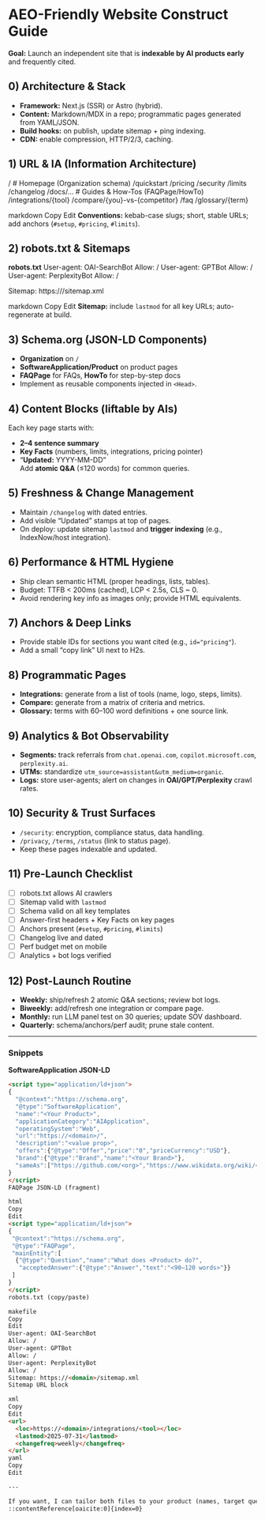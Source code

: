 # AEO-Friendly Website Construct Guide
**Goal:** Launch an independent site that is **indexable by AI products early** and frequently cited.

## 0) Architecture & Stack
- **Framework:** Next.js (SSR) or Astro (hybrid).  
- **Content:** Markdown/MDX in a repo; programmatic pages generated from YAML/JSON.  
- **Build hooks:** on publish, update sitemap + ping indexing.  
- **CDN:** enable compression, HTTP/2/3, caching.

## 1) URL & IA (Information Architecture)
/ # Homepage (Organization schema)
/quickstart
/pricing
/security
/limits
/changelog
/docs/... # Guides & How-Tos (FAQPage/HowTo)
/integrations/{tool}
/compare/{you}-vs-{competitor}
/faq
/glossary/{term}

markdown
Copy
Edit
**Conventions:** kebab-case slugs; short, stable URLs; add anchors (`#setup`, `#pricing`, `#limits`).

## 2) robots.txt & Sitemaps
**robots.txt**
User-agent: OAI-SearchBot
Allow: /
User-agent: GPTBot
Allow: /
User-agent: PerplexityBot
Allow: /

Sitemap: https://<domain>/sitemap.xml

markdown
Copy
Edit
**Sitemap:** include `lastmod` for all key URLs; auto-regenerate at build.

## 3) Schema.org (JSON-LD Components)
- **Organization** on `/`  
- **SoftwareApplication/Product** on product pages  
- **FAQPage** for FAQs, **HowTo** for step-by-step docs  
- Implement as reusable components injected in `<Head>`.

## 4) Content Blocks (liftable by AIs)
Each key page starts with:
- **2–4 sentence summary**  
- **Key Facts** (numbers, limits, integrations, pricing pointer)  
- “**Updated:** YYYY-MM-DD”  
Add **atomic Q&A** (≤120 words) for common queries.

## 5) Freshness & Change Management
- Maintain `/changelog` with dated entries.  
- Add visible “Updated” stamps at top of pages.  
- On deploy: update sitemap `lastmod` and **trigger indexing** (e.g., IndexNow/host integration).

## 6) Performance & HTML Hygiene
- Ship clean semantic HTML (proper headings, lists, tables).  
- Budget: TTFB < 200ms (cached), LCP < 2.5s, CLS ~ 0.  
- Avoid rendering key info as images only; provide HTML equivalents.

## 7) Anchors & Deep Links
- Provide stable IDs for sections you want cited (e.g., `id="pricing"`).  
- Add a small “copy link” UI next to H2s.

## 8) Programmatic Pages
- **Integrations:** generate from a list of tools (name, logo, steps, limits).  
- **Compare:** generate from a matrix of criteria and metrics.  
- **Glossary:** terms with 60–100 word definitions + one source link.

## 9) Analytics & Bot Observability
- **Segments:** track referrals from `chat.openai.com`, `copilot.microsoft.com`, `perplexity.ai`.  
- **UTMs:** standardize `utm_source=assistant&utm_medium=organic`.  
- **Logs:** store user-agents; alert on changes in **OAI/GPT/Perplexity** crawl rates.

## 10) Security & Trust Surfaces
- `/security`: encryption, compliance status, data handling.  
- `/privacy`, `/terms`, `/status` (link to status page).  
- Keep these pages indexable and updated.

## 11) Pre-Launch Checklist
- [ ] robots.txt allows AI crawlers  
- [ ] Sitemap valid with `lastmod`  
- [ ] Schema valid on all key templates  
- [ ] Answer-first headers + Key Facts on key pages  
- [ ] Anchors present (`#setup`, `#pricing`, `#limits`)  
- [ ] Changelog live and dated  
- [ ] Perf budget met on mobile  
- [ ] Analytics + bot logs verified

## 12) Post-Launch Routine
- **Weekly:** ship/refresh 2 atomic Q&A sections; review bot logs.  
- **Biweekly:** add/refresh one integration or compare page.  
- **Monthly:** run LLM panel test on 30 queries; update SOV dashboard.  
- **Quarterly:** schema/anchors/perf audit; prune stale content.

---

### Snippets

**SoftwareApplication JSON-LD**
```html
<script type="application/ld+json">
{
  "@context":"https://schema.org",
  "@type":"SoftwareApplication",
  "name":"<Your Product>",
  "applicationCategory":"AIApplication",
  "operatingSystem":"Web",
  "url":"https://<domain>/",
  "description":"<value prop>",
  "offers":{"@type":"Offer","price":"0","priceCurrency":"USD"},
  "brand":{"@type":"Brand","name":"<Your Brand>"},
  "sameAs":["https://github.com/<org>","https://www.wikidata.org/wiki/<QID>"]
}
</script>
FAQPage JSON-LD (fragment)

html
Copy
Edit
<script type="application/ld+json">
{
 "@context":"https://schema.org",
 "@type":"FAQPage",
 "mainEntity":[
  {"@type":"Question","name":"What does <Product> do?",
   "acceptedAnswer":{"@type":"Answer","text":"<90–120 words>"}}
 ]
}
</script>
robots.txt (copy/paste)

makefile
Copy
Edit
User-agent: OAI-SearchBot
Allow: /
User-agent: GPTBot
Allow: /
User-agent: PerplexityBot
Allow: /
Sitemap: https://<domain>/sitemap.xml
Sitemap URL block

xml
Copy
Edit
<url>
  <loc>https://<domain>/integrations/<tool></loc>
  <lastmod>2025-07-31</lastmod>
  <changefreq>weekly</changefreq>
</url>
yaml
Copy
Edit

---

If you want, I can tailor both files to your product (names, target queries, integration list) and generate stubs for `/integrations`, `/compare`, and `/quickstart` that you can expand directly in Cursor.
::contentReference[oaicite:0]{index=0}